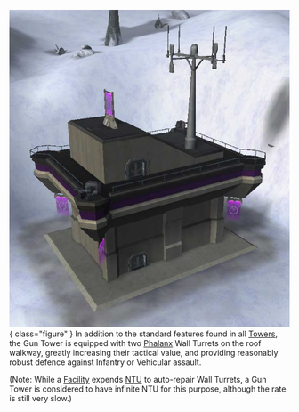 ![](../images/Gun.jpg){ class="figure" } In addition to the standard features
found in all [Towers](Towers.md), the Gun Tower is equipped with two
[Phalanx](../items/Phalanx.md) Wall Turrets on the roof walkway, greatly
increasing their tactical value, and providing reasonably robust defence against
Infantry or Vehicular assault.

(Note: While a [Facility](Facilities.md) expends [NTU](../items/NTU.md) to
auto-repair Wall Turrets, a Gun Tower is considered to have infinite NTU for
this purpose, although the rate is still very slow.)
